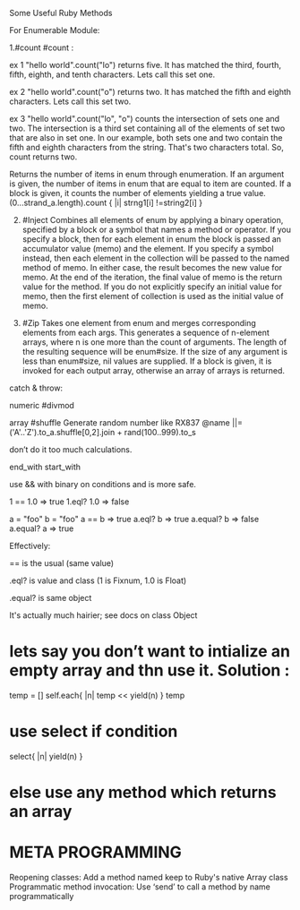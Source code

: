 <!-- Some Ruby Methods -->
Some Useful Ruby Methods


For Enumerable Module:

1.#count 
    #count :

ex 1
     "hello world".count("lo") returns five. It has matched the third, fourth, fifth, eighth, and tenth characters. Lets call this set one.

ex 2
     "hello world".count("o") returns two. It has matched the fifth and eighth characters. Lets call this set two.

ex 3
     "hello world".count("lo", "o") counts the intersection of sets one and two. The intersection is a third set containing all of the elements of set two that are also in set one. In our example, both sets one and two contain the fifth and eighth characters from the string. That's two characters total. So, count returns two.

Returns the number of items in enum through enumeration. If an argument is given, the number of items in enum that are equal to item are counted. If a block is given, it counts the number of elements yielding a true value.
(0...strand_a.length).count { |i| strng1[i] !=string2[i] }



 2. #Inject 
    Combines all elements of enum by applying a binary operation, specified by a block or a symbol that names a method or operator.
If you specify a block, then for each element in enum the block is passed an accumulator value (memo) and the element. If you specify a symbol instead, then each element in the collection will be passed to the named method of memo. In either case, the result becomes the new value for memo. At the end of the iteration, the final value of memo is the return value for the method.
If you do not explicitly specify an initial value for memo, then the first element of collection is used as the initial value of memo.
    

3. #Zip
    Takes one element from enum and merges corresponding elements from each args. This generates a sequence of n-element arrays, where n is one more than the count of arguments. The length of the resulting sequence will be enum#size. If the size of any argument is less than enum#size, nil values are supplied. If a block is given, it is invoked for each output array, otherwise an array of arrays is returned.

catch & throw:


numeric #divmod

array #shuffle 
Generate random number like RX837
@name ||= ('A'..'Z').to_a.shuffle[0,2].join + rand(100..999).to_s

don’t do it too much calculations.

end_with start_with

use && with binary on conditions and is more safe.

1 == 1.0
=> true
1.eql? 1.0
=> false

a = "foo"
b = "foo"
a == b
=> true
a.eql? b
=> true
a.equal? b
=> false
a.equal? a
=> true

Effectively:

== is the usual
(same value)

.eql? is value and class
(1 is Fixnum, 1.0 is Float)

.equal? is same object

It's actually much hairier;
see docs on class Object




# lets say you don’t want to intialize an empty array and thn use it. Solution :
temp = []
    self.each{ |n| temp << yield(n) }
temp

# use select if condition
select{ |n| yield(n) }

# else use any method which returns an array

# META PROGRAMMING

Reopening classes: Add a method named keep to Ruby's native Array class
Programmatic method invocation: Use ‘send’ to call a method by name programmatically







